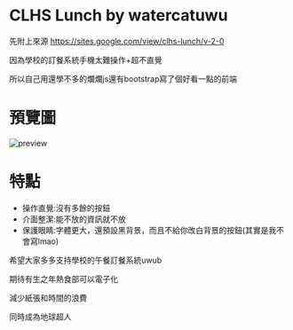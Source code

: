 # CLHS Lunch by watercatuwu
先附上來源
https://sites.google.com/view/clhs-lunch/v-2-0

因為學校的訂餐系統手機太難操作+超不直覺

所以自己用還學不多的爛爛js還有bootstrap寫了個好看一點的前端

# 預覽圖
![preview](https://cdn.discordapp.com/attachments/1046603288251990099/1216188996191780945/Screenshot_2024-03-10-09-00-39-54_e4424258c8b8649f6e67d283a50a2cbc.jpg?ex=65ff7b44&is=65ed0644&hm=5444f9a740961d801c8f95caf3e73a4f7382a18ac8beeae5ba56f2009a27be99&)

# 特點

- 操作直覺:沒有多餘的按鈕
- 介面整潔:能不放的資訊就不放
- 保護眼睛:字體更大，還預設黑背景，而且不給你改白背景的按鈕(其實是我不會寫lmao)

希望大家多多支持學校的午餐訂餐系統uwub

期待有生之年熱食部可以電子化

減少紙張和時間的浪費

同時成為地球超人
